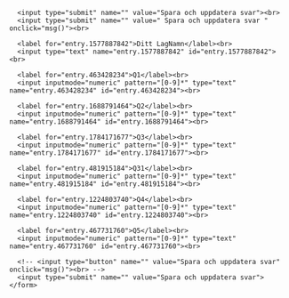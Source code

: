 <form id="gform" name="gform" target="hidden_iframe"
    onsubmit="submittedvalue=true;"
    action="https://docs.google.com/forms/d/e/1FAIpQLSfZ2DxUnDB-UcEO69HDKEjRgYNq4GFaVMZilW7TZTG2bqsO9A/formResponse?">
   
      <input type="submit" name="" value="Spara och uppdatera svar"><br>
      <input type="submit" name="" value=" Spara och uppdatera svar " onclick="msg()"><br> 

      <label for="entry.1577887842">Ditt LagNamn</label><br>
      <input type="text" name="entry.1577887842" id="entry.1577887842"><br>

      <label for="entry.463428234">Q1</label><br>
      <input inputmode="numeric" pattern="[0-9]*" type="text" name="entry.463428234" id="entry.463428234"><br>

      <label for="entry.1688791464">Q2</label><br>
      <input inputmode="numeric" pattern="[0-9]*" type="text" name="entry.1688791464" id="entry.1688791464"><br>

      <label for="entry.1784171677">Q3</label><br>
      <input inputmode="numeric" pattern="[0-9]*" type="text" name="entry.1784171677" id="entry.1784171677"><br>

      <label for="entry.481915184">Q31</label><br>
      <input inputmode="numeric" pattern="[0-9]*" type="text" name="entry.481915184" id="entry.481915184"><br>

      <label for="entry.1224803740">Q4</label><br>
      <input inputmode="numeric" pattern="[0-9]*" type="text" name="entry.1224803740" id="entry.1224803740"><br>

      <label for="entry.467731760">Q5</label><br>
      <input inputmode="numeric" pattern="[0-9]*" type="text" name="entry.467731760" id="entry.467731760"><br>
    
      <!-- <input type="button" name="" value="Spara och uppdatera svar" onclick="msg()"><br> -->
      <input type="submit" name="" value="Spara och uppdatera svar">
    </form>

<iframe name="hidden_iframe" id="hidden_iframe"
style="display:none;" onload="if(submitted){}"></iframe>

<script src="https://code.jquery.com/jquery-3.4.1.js"
  integrity="sha256-WpOohJOqMqqyKL9FccASB9O0KwACQJpFTUBLTYOVvVU="
  crossorigin="anonymous"></script>
<script type="text/javascript">
  var submitted = false;
</script>
<script>
function msg() {
  alert("Sparat till google, hitta en till!");
}
</script>
<!--
## Welcome to GitHub Pages
You can use the [editor on GitHub](https://github.com/skiquiz/hunt/edit/master/index.md) to maintain and preview the content for your website in Markdown files.

Whenever you commit to this repository, GitHub Pages will run [Jekyll](https://jekyllrb.com/) to rebuild the pages in your site, from the content in your Markdown files.

### Markdown

Markdown is a lightweight and easy-to-use syntax for styling your writing. It includes conventions for

```markdown
Syntax highlighted code block

# Header 1
## Header 2
### Header 3

- Bulleted
- List

1. Numbered
2. List

**Bold** and _Italic_ and `Code` text

[Link](url) and ![Image](src)
```
For more details see [GitHub Flavored Markdown](https://guides.github.com/features/mastering-markdown/).

### Jekyll Themes

Your Pages site will use the layout and styles from the Jekyll theme you have selected in your [repository settings](https://github.com/skiquiz/hunt/settings). The name of this theme is saved in the Jekyll `_config.yml` configuration file.

### Support or Contact

Having trouble with Pages? Check out our [documentation](https://help.github.com/categories/github-pages-basics/) or [contact support](https://github.com/contact) and we’ll help you sort it out.
-->
